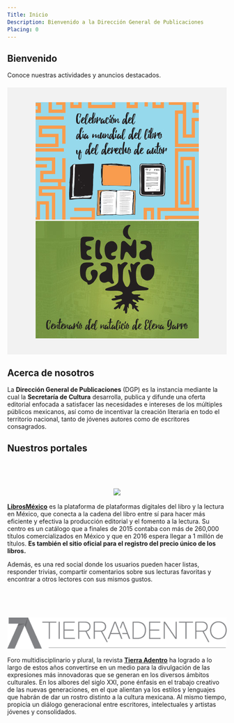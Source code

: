 ```yaml
---
Title: Inicio
Description: Bienvenido a la Dirección General de Publicaciones
Placing: 0
---
```


## Bienvenido

Conoce nuestras actividades y anuncios destacados.

<div style="background-color:#f2f2f2; padding:20px;margin:20px 0;">
<p style="text-align:center"><a href="/dml2016"><img alt="Día Mundial del Libro 2016" src="assets/banner-dml.jpg"></a> <a href="/elenagarro"><img alt="Centenario del natalicio de Elena Garro" src="assets/banner-elena-garro.jpg"></a></p>
</div>


## Acerca de nosotros

La **Dirección General de Publicaciones** (DGP) es la instancia mediante la cual la **Secretaría de Cultura** desarrolla, publica y difunde una oferta editorial enfocada a satisfacer las necesidades e intereses de los múltiples públicos mexicanos, así como de incentivar la creación literaria en todo el territorio nacional, tanto de jóvenes autores como de escritores consagrados.

## Nuestros portales

<div style="margin-top:80px;">
<p style="text-align:center"><a href="http://librosmexico.mx"> <img src="https://librosmexico.mx/assets/images/librosmexico.svg"></a></p>
<p><a href="http://librosmexico.mx"><b>LibrosMéxico</b></a> es la plataforma de plataformas digitales del libro y la lectura en México, que conecta a la cadena del libro entre sí para hacer más eficiente y efectiva la producción editorial y el fomento a la lectura. Su centro es un catálogo que a finales de 2015 contaba con más de 260,000 títulos comercializados en México y que en 2016 espera llegar a 1 millón de títulos. <b>Es también el sitio oficial para el registro del precio único de los libros.</b></p>
<p >Además, es una red social donde los usuarios pueden hacer listas, responder trivias, compartir comentarios sobre sus lecturas favoritas y encontrar a otros lectores con sus mismos gustos.</p>
</div>

<div style="margin-top:80px;">
<p style="text-align:center"><a href="http://www.tierraadentro.cultura.gob.mx/"><img src="assets/TAnew2.png"></a></p>
<p>Foro multidisciplinario y plural, la revista <a href="http://www.tierraadentro.cultura.gob.mx/"><b>Tierra Adentro</b></a> ha logrado a lo largo de estos años convertirse en un medio para la divulgación de las expresiones más innovadoras que se generan en los diversos ámbitos culturales. En los albores del siglo XXI, pone énfasis en el trabajo creativo de las nuevas generaciones, en el que alientan ya los estilos y lenguajes que habrán de dar un rostro distinto a la cultura mexicana. Al mismo tiempo, propicia un diálogo generacional entre escritores, intelectuales y artistas jóvenes y consolidados.</p>
</div>

